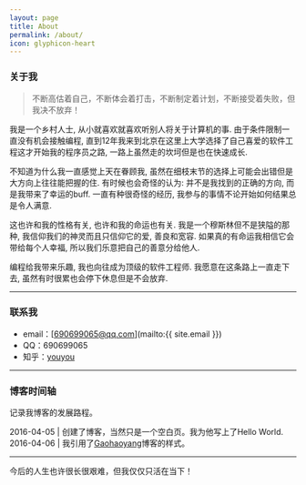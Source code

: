 ```yaml
---
layout: page
title: About
permalink: /about/
icon: glyphicon-heart
---
```


### 关于我

> 不断高估着自己，不断体会着打击，不断制定着计划，不断接受着失败，但我决不放弃！

我是一个乡村人士, 从小就喜欢就喜欢听别人将关于计算机的事. 由于条件限制一直没有机会接触编程, 直到12年我来到北京在这里上大学选择了自己喜爱的软件工程这才开始我的程序员之路, 一路上虽然走的坎坷但是也在快速成长.   

不知道为什么我一直感觉上天在眷顾我, 虽然在细枝末节的选择上可能会出错但是大方向上往往能把握的住. 有时候也会奇怪的认为: 并不是我找到的正确的方向, 而是我带来了幸运的buff. 一直有种很奇怪的经历, 我参与的事情不论开始如何结果总是令人满意.   

这也许和我的性格有关, 也许和我的命运也有关. 我是一个穆斯林但不是狭隘的那种, 我信仰我们的神灵而且只信仰它的爱, 善良和宽容. 如果真的有命运我相信它会带给每个人幸福, 所以我们乐意把自己的善意分给他人.   

编程给我带来乐趣, 我也向往成为顶级的软件工程师. 我愿意在这条路上一直走下去, 虽然有时很累也会停下休息但是不会放弃.  

---

### 联系我

* email：[690699065@qq.com](mailto:{{ site.email }})
* QQ：690699065
* 知乎：[youyou](https://www.zhihu.com/people/youyou-51-95)

---

### 博客时间轴   

记录我博客的发展路程。

2016-04-05 | 创建了博客，当然只是一个空白页。我为他写上了Hello World.
2016-04-06 | 我引用了[Gaohaoyang](http://gaohaoyang.github.io)博客的样式。

---

今后的人生也许很长很艰难，但我仅仅只活在当下！
